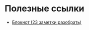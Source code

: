 # Полезные ссылки

* [Блокнот (23 заметки разобрать)](https://www.evernote.com/client/web?login=true#/notebook/6d702315-9b82-48d1-b935-fc7a312e93c9/note/aa19b790-2c83-43a4-b575-789fb25e603d)
